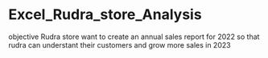 # Excel_Rudra_store_Analysis 

objective
Rudra store want to create an annual sales report for 2022 so that rudra can understant their customers and grow more sales in 2023

